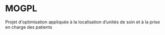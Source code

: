 # MOGPL
Projet d'optimisation appliquée à la localisation d’unités de soin et à la prise en charge des patients
